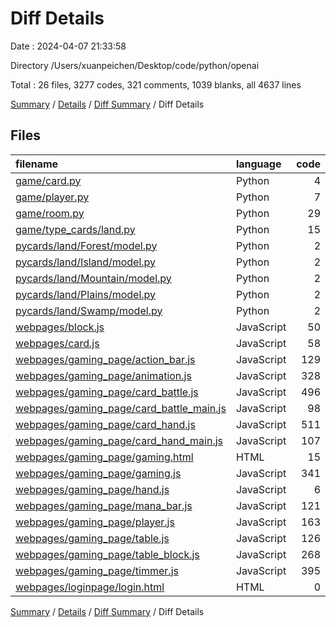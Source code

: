 # Diff Details

Date : 2024-04-07 21:33:58

Directory /Users/xuanpeichen/Desktop/code/python/openai

Total : 26 files,  3277 codes, 321 comments, 1039 blanks, all 4637 lines

[Summary](results.md) / [Details](details.md) / [Diff Summary](diff.md) / Diff Details

## Files
| filename | language | code | comment | blank | total |
| :--- | :--- | ---: | ---: | ---: | ---: |
| [game/card.py](/game/card.py) | Python | 4 | 0 | 0 | 4 |
| [game/player.py](/game/player.py) | Python | 7 | 1 | 1 | 9 |
| [game/room.py](/game/room.py) | Python | 29 | 2 | 4 | 35 |
| [game/type_cards/land.py](/game/type_cards/land.py) | Python | 15 | 0 | 3 | 18 |
| [pycards/land/Forest/model.py](/pycards/land/Forest/model.py) | Python | 2 | 0 | 3 | 5 |
| [pycards/land/Island/model.py](/pycards/land/Island/model.py) | Python | 2 | 0 | -1 | 1 |
| [pycards/land/Mountain/model.py](/pycards/land/Mountain/model.py) | Python | 2 | 0 | -1 | 1 |
| [pycards/land/Plains/model.py](/pycards/land/Plains/model.py) | Python | 2 | 0 | -1 | 1 |
| [pycards/land/Swamp/model.py](/pycards/land/Swamp/model.py) | Python | 2 | 0 | -1 | 1 |
| [webpages/block.js](/webpages/block.js) | JavaScript | 50 | 1 | 23 | 74 |
| [webpages/card.js](/webpages/card.js) | JavaScript | 58 | 12 | 32 | 102 |
| [webpages/gaming_page/action_bar.js](/webpages/gaming_page/action_bar.js) | JavaScript | 129 | 12 | 29 | 170 |
| [webpages/gaming_page/animation.js](/webpages/gaming_page/animation.js) | JavaScript | 328 | 27 | 107 | 462 |
| [webpages/gaming_page/card_battle.js](/webpages/gaming_page/card_battle.js) | JavaScript | 496 | 24 | 152 | 672 |
| [webpages/gaming_page/card_battle_main.js](/webpages/gaming_page/card_battle_main.js) | JavaScript | 98 | 15 | 32 | 145 |
| [webpages/gaming_page/card_hand.js](/webpages/gaming_page/card_hand.js) | JavaScript | 511 | 54 | 208 | 773 |
| [webpages/gaming_page/card_hand_main.js](/webpages/gaming_page/card_hand_main.js) | JavaScript | 107 | 9 | 28 | 144 |
| [webpages/gaming_page/gaming.html](/webpages/gaming_page/gaming.html) | HTML | 15 | 3 | 9 | 27 |
| [webpages/gaming_page/gaming.js](/webpages/gaming_page/gaming.js) | JavaScript | 341 | 78 | 106 | 525 |
| [webpages/gaming_page/hand.js](/webpages/gaming_page/hand.js) | JavaScript | 6 | 0 | 3 | 9 |
| [webpages/gaming_page/mana_bar.js](/webpages/gaming_page/mana_bar.js) | JavaScript | 121 | 4 | 14 | 139 |
| [webpages/gaming_page/player.js](/webpages/gaming_page/player.js) | JavaScript | 163 | 19 | 64 | 246 |
| [webpages/gaming_page/table.js](/webpages/gaming_page/table.js) | JavaScript | 126 | 13 | 37 | 176 |
| [webpages/gaming_page/table_block.js](/webpages/gaming_page/table_block.js) | JavaScript | 268 | 11 | 90 | 369 |
| [webpages/gaming_page/timmer.js](/webpages/gaming_page/timmer.js) | JavaScript | 395 | 36 | 101 | 532 |
| [webpages/loginpage/login.html](/webpages/loginpage/login.html) | HTML | 0 | 0 | -3 | -3 |

[Summary](results.md) / [Details](details.md) / [Diff Summary](diff.md) / Diff Details